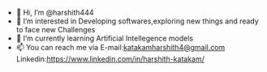 - 👋 Hi, I’m @harshith444
- 👀 I’m interested in Developing softwares,exploring new things and ready to face new Challenges
- 🌱 I’m currently learning Artificial Intellegence models 
- 📫 You can reach me via
E-mail:katakamharshith4@gmail.com
Linkedin:https://www.linkedin.com/in/harshith-katakam/

<!---
harshith444/harshith444 is a ✨ special ✨ repository because its `README.md` (this file) appears on your GitHub profile.
You can click the Preview link to take a look at your changes.
--->
